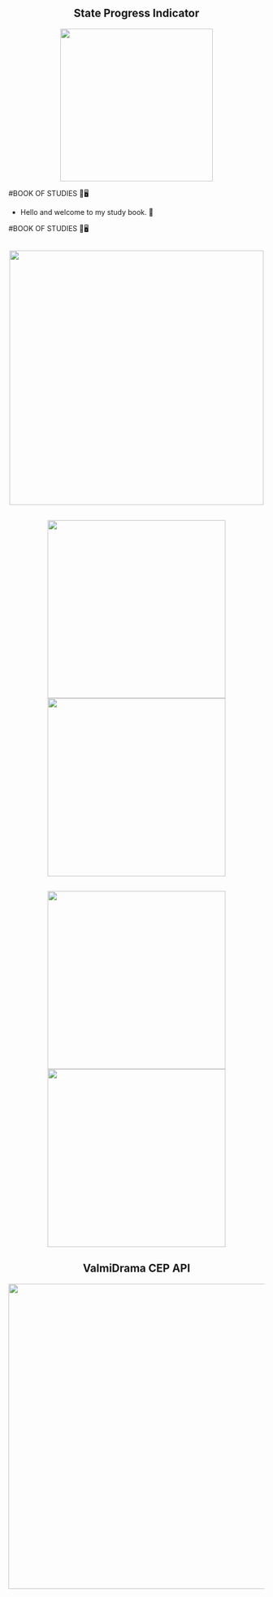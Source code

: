<div align="center">
<h2>State Progress Indicator</h2>
<img src="https://user-images.githubusercontent.com/95919292/163577764-24ef8907-5ef1-4098-8e01-1f667bdf7707.gif" width="300px" />
</div>

#BOOK OF STUDIES :book::desktop_computer:

- Hello and welcome to my study book. :wave:

#BOOK OF STUDIES :book::desktop_computer:

<div align="center">
<h2></h2>
<img src="https://user-images.githubusercontent.com/95919292/163575387-3d134e33-2ce4-4a0e-8cc3-98e8188a07b8.png" width="500px" />
</div>

<div align="center">
<h2></h2>
<img src="https://user-images.githubusercontent.com/95919292/163574370-7ba96990-a797-4f1e-96e5-5374e762ea68.png" width="350px"; float:right; />
<img src="https://user-images.githubusercontent.com/95919292/163577491-ce241efd-d5ad-46d2-94b3-e0b0c5f1d021.png" width="350px"; float:left; />
</div>

<div align="center">
<h2></h2>
<img src="https://user-images.githubusercontent.com/95919292/163574379-d69374e9-42e7-46ab-916d-3eeeb0c7f7f4.png" width="350px"; float:right; />
<img src="https://user-images.githubusercontent.com/95919292/163574410-df5315b1-bacb-42d1-bf4c-2209f1e2b5a5.png" width="350px"; float:left; />
</div>

<div align="center">
<h2>ValmiDrama CEP API</h2>
<img src="https://user-images.githubusercontent.com/95919292/163687913-6f592d58-f496-4cb3-a174-b329a33b542d.png" width="600px"; float:right; />
</div>


